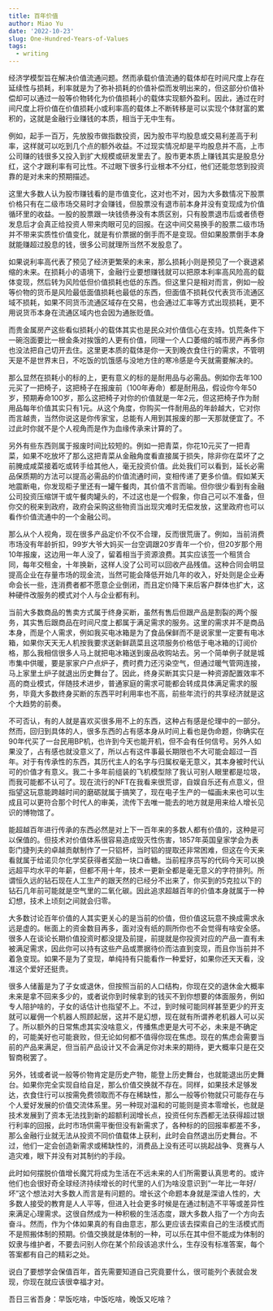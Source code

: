 ```yaml
---
title: 百年价值
author: Miao Yu
date: '2022-10-23'
slug: One-Hundred-Years-of-Values
tags:
  - writing
---
```


经济学模型旨在解决价值流通问题。然而承载价值流通的载体却在时间尺度上存在延续性与损耗，利率就是为了弥补损耗的价值补偿而发明出来的，但这部分价值补偿却可以通过一般等价物转化为价值损耗小的载体实现额外盈利。因此，通过在时间尺度上将价值在价值损耗小或利率高的载体上不断转移是可以实现个体财富的累积的，这就是金融行业赚钱的本质，相当于无中生有。

例如，起手一百万，先放股市做指数投资，因为股市平均股息或交易利差高于利率，这样就可以吃到几个点的额外收益。不过现实情况却是平均股息并不高，上市公司赚的钱很多又投入到扩大规模或研发里去了。股市更本质上赚钱其实是股息分红，这个才跟利率有可比性。不过眼下很多行业根本不分红，他们还能忽悠到投资靠的是对未来的预期描述。

这里大多数人认为股市赚钱看的是市值变化，这对也不对，因为大多数情况下股票价格只有在二级市场交易时才会赚钱，但股票没有退市前本身并没有变现成为价值循环里的收益。一股的股票跟一块钱债券没有本质区别，只有股票退市后或者债卷发息后才会真正给投资人带来肉眼可见的回报。在这中间交易换手的股票二级市场并不带来实质性价值变化，就是有价票据的倒手而不是变现。但如果股票倒手本身就能赚超过股息的钱，很多公司就理所当然不发股息了。

如果说利率高代表了预见了经济更繁荣的未来，那么损耗小则是预见了一个衰退紧缩的未来。在损耗小的语境下，金融行业要想赚钱就可以把原本利率高风险高的载体变现，然后转为风险低但价值损耗也低的东西。但这里只是相对而言，例如一般等价物的货币是风险最低面值损耗也最低的东西，但面值不损耗仅代表货币流通区域不损耗，如果不同货币流通区域存在交易，也会通过汇率等方式出现损耗，更不用说货币本身在流通区域内也会因为通胀贬值。

而贵金属房产这些看似损耗小的载体其实也是民众对价值信心在支持。饥荒条件下一碗泡面要比一根金条对挨饿的人更有价值，同理一个人口萎缩的城市房产再多你也没法把自己切开去住。这里更本质的载体是你一天到晚衣食住行的需求，不管明天是不是世界末日，不吃饭的饥饿感与没地方住的寒冷感是今天就需要解决的。

那么显然在损耗小的标的上，更有意义的标的是耐用品与必需品。例如你去年100元买了一把椅子，这把椅子在报废前（100年寿命）都是耐用品，假设你今年50岁，预期寿命100岁，那么这把椅子对你的价值就是一年2元，但这把椅子作为耐用品每年价值其实只有1元。从这个角度，你购买一件耐用品的年龄越大，它对你而言越贵，当然你说这是你传家宝，总能有人用到其报废的那一天那就便宜了。不过此时你就不是个人视角而是作为血缘传承来计算的了。

另外有些东西则属于报废时间比较短的。例如一把青菜，你花10元买了一把青菜，如果不吃放坏了那么这把青菜从金融角度看直接属于损失，除非你在菜坏了之前腌成咸菜接着吃或转手给其他人，毫无投资价值。此处我们可以看到，延长必需品保质期的方法可以提高必需品的价值流通时间，变相传递了更多价值。假如某天地震断电，你发现柜子里还有一罐午餐肉，其价值不言而喻。但你很少看到有金融公司投资压缩饼干或午餐肉罐头的，不过这也是一个假象，你自己可以不准备，但你交的税来到政府，政府会采购这些物资当出现灾难时无偿发放，这里政府也可以看作价值流通中的一个金融公司。

那么从个人视角，现在很多产品定价不仅不合理，反而很荒唐了。例如，当前消费市场没有年龄折扣，99岁大爷大妈买一台空调跟20岁青年一个价，但20岁那个用10年报废，这边用一年人没了，留着相当于资源浪费。其实应该签一个租赁合同，每年交租金，十年换新，这样人没了公司可以回收产品残值。这种合同会明显提高企业在存量市场的现金流，当然可能会降低开始几年的收入，好处则是企业寿命会长一些，连消费者都不愿意企业倒闭，而且定价降下来后客户群体也扩大，这种硬件改服务的模式对个人与企业都有利。

当前大多数商品的售卖方式属于终身买断，虽然有售后但跟产品是割裂的两个服务，其实售后跟商品在时间尺度上都属于满足需求的服务。这里的需求并不是商品本身，而是个人需求，例如我买电冰箱是为了食品保鲜而不是说家里一定要有电冰箱，如果你天天无人机按我要求送新鲜蔬菜且这项服务价格低于电冰箱的订阅价格，那么我相信很多人马上就把电冰箱送到废品收购站去。另一个简单例子就是城市集中供暖，要是家家户户点炉子，费时费力还污染空气，但通过暖气管网连接，马上家里土炉子就退出历史舞台了。因此，终身买断其实只是一种资源配置效率不高的商业模式，伴随技术进步，普通家庭的需求可能都会转成具体满足需求的服务，毕竟大多数终身买断的东西平时利用率也不高，前些年流行的共享经济就是这个大趋势的前奏。

不可否认，有的人就是喜欢买很多用不上的东西，这种占有感是伦理中的一部分。然而，回归到具体的人，很多东西的占有感本身从时间上看也是伪命题，你确实在90年代买了一台民用BP机，也许到今天也能开机，但不会有任何信号。另外人如果没了，占有感也就没意义了，所以占有这件事最长期限也不大可能会超过一百年。对于有传承性的东西，其历代主人的名字与归属权毫无意义，其本身被时代认可的价值才有意义。我二十多年前组装的飞机模型除了我认可别人眼里都是垃圾，而我可能都不认可了。现在流行的NFT在我看来很荒谬，自娱自乐还有点意义，但指望这玩意能跨越时间的磨砺就属于搞笑了，现在电子生产的一幅画未来也可以生成且可以更符合那个时代人的审美，流传下去唯一能去的地方就是用来给人增长见识的博物馆了。

能超越百年进行传承的东西必然是对上下一百年来的多数人都有价值的，这种是可以保值的。但技术对价值体系很容易造成毁灭性伤害，1857年英国皇家学会为表彰门捷列夫的卓越贡献制作了一只铝杯，当时铝的提取还非常困难，但这在今天来看就属于给诺贝尔化学奖获得者奖励一块口香糖。当前程序员写的代码今天可以换远超平均水平的年薪，但都不用十年，技术一更新全都是毫无意义的字符排列。所谓恒久远的钻石现在人工生产的跟天然的已经分不出来了，你买到的5克拉以下的钻石几年前可能就是空气里的二氧化碳。因此追求超越百年的价值本身就属于一种幻想，技术上顷刻之间就会归零。

大多数讨论百年价值的人其实更关心的是当前的价值，但价值这玩意不换成需求永远是虚的。帐面上的资金数目再多，面对没有纸的厕所你也不会觉得有啥安全感。很多人在谈论长期价值投资时都没提及前提，前提就是你投资对应的产品一直有未被满足需求，因此你可以持有这些产品或票据待价而沽直到变现，而且你当前并不着急变现。如果不是为了变现，单纯持有只能看作一种爱好，如果你还天天看，没准这个爱好还挺贵。

很多人储蓄是为了子女或退休，但按照当前的人口结构，你现在交的退休金大概率未来是拿不回来多少的，或者说你到时候拿到的钱买不到你想要的体面服务，例如专人陪护啥的，子女的话估计也指望不上。不过，到时候可能同样甚至更少的开支就可以雇佣一个机器人照顾起居，这并不是幻想，现在就有所谓养老机器人可以买了。所以额外的日常焦虑其实没啥意义，传播焦虑更是大可不必，未来是不确定的，可能美好也可能衰败，但无论如何都不值得你现在焦虑。现在的焦虑会需要当前的产品来满足，但当前产品设计又不会满足你对未来的期待，更大概率只是在交智商税罢了。

另外，钱或者说一般等价物肯定是历史产物，能登上历史舞台，也就能退出历史舞台。如果你完全实现自给自足，那么价值交换就不存在。同样，如果技术足够发达，衣食住行可以按需免费领取而不存在稀缺性，那么一般等价物就只可能存在与个人爱好发展的价值交流体系里。另一种现对温和的可能则是资本零增长，也就是技术发展到了资本无法找到新的超额利润增长点，投资任何东西都无法获得超过银行利率的回报，此时市场供需平衡但没有新需求了，各种标的的回报率都差不多，那么金融行业就无法从投资不同价值载体上获利，此时会自然退出历史舞台。不过，他们一定会创造新需求或稀缺性的，消费品上没有还可以挑起战争、竞赛与人造灾难，眼下并没有对其制约的手段。

此时如何摆脱价值增长魔咒将成为生活在不远未来的人们所需要认真思考的。或许他们也会很好奇全球经济持续增长的时代里的人们为啥没意识到“一年比一年好/坏”这个想法对大多数人而言是有问题的。增长这个命题本身就是深谙人性的，大多数人接受的教育是人人平等，但进入社会更多时候是在通过制造不平等或差异性来满足心理需求。这很自然成为一种积极的生活态度，跟大多数人指了一个方向去奋斗。然而，作为个体如果真的有自由意志，那么更应该去探索自己的生活模式而不是照搬体制的预期。价值交换就是体制的一种，可以乐在其中但不能成为体制的奴隶与维护者，不要去问别人你在某个阶段该追求什么，生存没有标准答案，每个答案都有自己的精彩之处。

说白了要想学会保值百年，首先需要知道自己究竟要什么，很可能列个表就会发现，你现在就应该很幸福才对。

吾日三省吾身：早饭吃啥，中饭吃啥，晚饭又吃啥？
